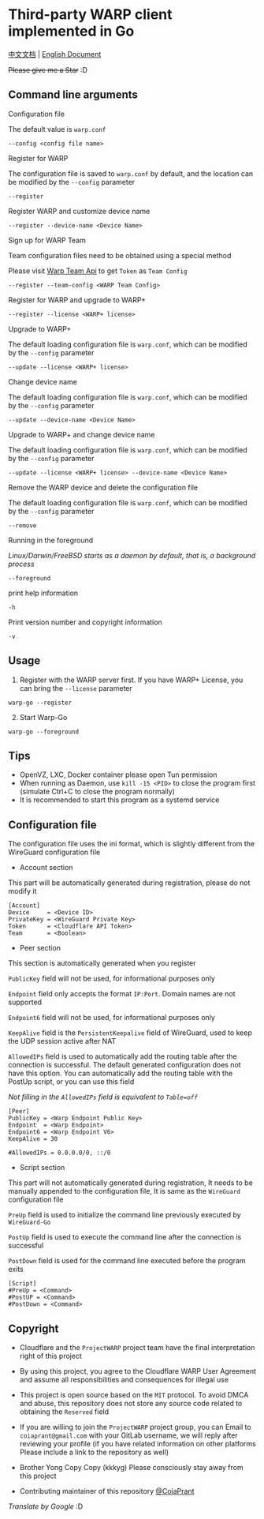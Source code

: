 # Third-party WARP client implemented in Go

[中文文档](https://gitlab.com/ProjectWARP/warp-go/-/blob/master/README.zh_CN.md) | [English Document](https://gitlab.com/ProjectWARP/warp-go/-/blob/master/README.md)

~~Please give me a Star~~ :D

## Command line arguments

Configuration file

The default value is `warp.conf`

```
--config <config file name>
```

Register for WARP

The configuration file is saved to `warp.conf` by default, and the location can be modified by the `--config` parameter

```
--register
```

Register WARP and customize device name

```
--register --device-name <Device Name>
```

Sign up for WARP Team

Team configuration files need to be obtained using a special method

Please visit [Warp Team Api](https://warp-team-api.herokuapp.com) to get `Token` as `Team Config`

```
--register --team-config <WARP Team Config>
```

Register for WARP and upgrade to WARP+

```
--register --license <WARP+ license>
```

Upgrade to WARP+

The default loading configuration file is `warp.conf`, which can be modified by the `--config` parameter

```
--update --license <WARP+ license>
```

Change device name

The default loading configuration file is `warp.conf`, which can be modified by the `--config` parameter

```
--update --device-name <Device Name>
```

Upgrade to WARP+ and change device name

The default loading configuration file is `warp.conf`, which can be modified by the `--config` parameter

```
--update --license <WARP+ license> --device-name <Device Name>
```

Remove the WARP device and delete the configuration file

The default loading configuration file is `warp.conf`, which can be modified by the `--config` parameter

```
--remove
```

Running in the foreground

_Linux/Darwin/FreeBSD starts as a daemon by default, that is, a background process_

```
--foreground
```

print help information

```
-h
```

Print version number and copyright information

```
-v
```

## Usage

1. Register with the WARP server first. If you have WARP+ License, you can bring the `--license` parameter

```
warp-go --register
```

2. Start Warp-Go

```
warp-go --foreground
```

## Tips

- OpenVZ, LXC, Docker container please open Tun permission
- When running as Daemon, use `kill -15 <PID>` to close the program first (simulate Ctrl+C to close the program normally)
- It is recommended to start this program as a systemd service

## Configuration file

The configuration file uses the ini format, which is slightly different from the WireGuard configuration file

- Account section

This part will be automatically generated during registration, please do not modify it

```
[Account]
Device     = <Device ID>
PrivateKey = <WireGuard Private Key>
Token      = <Cloudflare API Token>
Team       = <Boolean>
```

- Peer section

This section is automatically generated when you register

`PublicKey` field will not be used, for informational purposes only

`Endpoint` field only accepts the format `IP:Port`. Domain names are not supported

`Endpoint6` field will not be used, for informational purposes only

`KeepAlive` field is the `PersistentKeepalive` field of WireGuard, used to keep the UDP session active after NAT

`AllowedIPs` field is used to automatically add the routing table after the connection is successful. The default generated configuration does not have this option. You can automatically add the routing table with the PostUp script, or you can use this field

_Not filling in the `AllowedIPs` field is equivalent to `Table=off`_

```
[Peer]
PublicKey = <Warp Endpoint Public Key>
Endpoint  = <Warp Endpoint>
Endpoint6 = <Warp Endpoint V6>
KeepAlive = 30

#AllowedIPs = 0.0.0.0/0, ::/0
```

- Script section

This part will not automatically generated during registration, It needs to be manually appended to the configuration file, It is same as the `WireGuard` configuration file

`PreUp` field is used to initialize the command line previously executed by `WireGuard-Go`

`PostUp` field is used to execute the command line after the connection is successful

`PostDown` field is used for the command line executed before the program exits

```
[Script]
#PreUp = <Command>
#PostUP = <Command>
#PostDown = <Command>
```

## Copyright

- Cloudflare and the `ProjectWARP` project team have the final interpretation right of this project
- By using this project, you agree to the Cloudflare WARP User Agreement and assume all responsibilities and consequences for illegal use
- This project is open source based on the `MIT` protocol. To avoid DMCA and abuse, this repository does not store any source code related to obtaining the `Reserved` field
- If you are willing to join the `ProjectWARP` project group, you can Email to `coiaprant@gmail.com` with your GitLab username, we will reply after reviewing your profile (if you have related information on other platforms Please include a link to the repository as well)
- Brother Yong Copy Copy (kkkyg) Please consciously stay away from this project

- Contributing maintainer of this repository [@CoiaPrant](https://gitlab.com/CoiaPrant)

_Translate by Google_ :D
